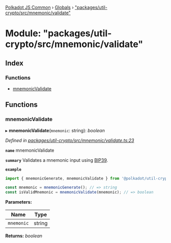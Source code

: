 [Polkadot JS Common](../README.md) › [Globals](../globals.md) › ["packages/util-crypto/src/mnemonic/validate"](_packages_util_crypto_src_mnemonic_validate_.md)

# Module: "packages/util-crypto/src/mnemonic/validate"

## Index

### Functions

* [mnemonicValidate](_packages_util_crypto_src_mnemonic_validate_.md#mnemonicvalidate)

## Functions

###  mnemonicValidate

▸ **mnemonicValidate**(`mnemonic`: string): *boolean*

*Defined in [packages/util-crypto/src/mnemonic/validate.ts:23](https://github.com/polkadot-js/common/blob/c5fe5cd8/packages/util-crypto/src/mnemonic/validate.ts#L23)*

**`name`** mnemonicValidate

**`summary`** Validates a mnemonic input using [BIP39](https://github.com/bitcoin/bips/blob/master/bip-0039.mediawiki).

**`example`** 
<BR>

```javascript
import { mnemonicGenerate, mnemonicValidate } from '@polkadot/util-crypto';

const mnemonic = mnemonicGenerate(); // => string
const isValidMnemonic = mnemonicValidate(mnemonic); // => boolean
```

**Parameters:**

Name | Type |
------ | ------ |
`mnemonic` | string |

**Returns:** *boolean*
